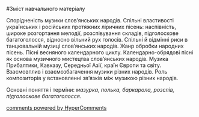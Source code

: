 <div id="hypercomments_widget" class="js-hypercomments-widget invisible"></div>


#Зміст навчального матеріалу

Спорідненість музики слов’янських народів. Спільні властивості українських і російських протяжних ліричних пісень: наспівність, широке розгортання мелодії, розспівування складів, підголоскове багатоголосся, відносно вільний рух голосів. Спільні й відмінні риси в танцювальній музиці слов’янських народів. Жанр обробки народних пісень. Пісні весняного календарного циклу. Календарно-обрядові пісні як основа музичного мистецтва слов’янських народів. Музика Прибалтики, Кавказу, Середньої Азії, країн Європи та світу. Взаємовплив і взаємозбагачення музики різних народів. Роль композиторів у встановленні зв’язків між музикою різних народів. 

Основні поняття і терміни: *мазурка, полька, баркарола,  розспів, підголоскове  багатоголосся.*

<div class="js-hypercomments-container">
    <a href="http://hypercomments.com" class="hc-link" title="comments widget">comments powered by HyperComments</a>
</div>